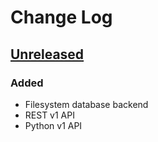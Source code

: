 # Change Log

## [Unreleased][unreleased]

### Added

* Filesystem database backend
* REST v1 API
* Python v1 API

[unreleased]: https://github.com/xigt/sleipnir/tree/develop
